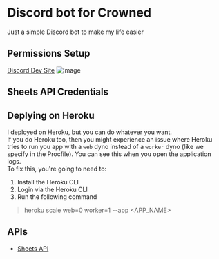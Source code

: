 # Discord bot for Crowned

Just a simple Discord bot to make my life easier

## Permissions Setup
[Discord Dev Site](https://discord.com/developers/applications)
![image](https://user-images.githubusercontent.com/32492656/143509311-3a18fa7d-c2f9-452f-8e2d-85dac80c376b.png)

## Sheets API Credentials

## Deplying on Heroku
I deployed on Heroku, but you can do whatever you want.\
If you do Heroku too, then you might experience an issue where Heroku tries to run you app with a `web` dyno instead of a `worker` dyno (like we specify in the Procfile). You can see this when you open the application logs.\
To fix this, you're going to need to:
1. Install the Heroku CLI
2. Login via the Heroku CLI
3. Run the following command
> heroku scale web=0 worker=1 --app <APP_NAME>

## APIs
- [Sheets API](https://developers.google.com/sheets)
